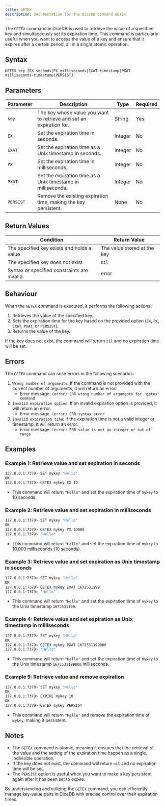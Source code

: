```yaml
---
title: GETEX
description: Documentation for the DiceDB command GETEX
---
```


The `GETEX` command in DiceDB is used to retrieve the value of a specified key and simultaneously set its expiration time. This command is particularly useful when you want to access the value of a key and ensure that it expires after a certain period, all in a single atomic operation.

## Syntax

```
GETEX key [EX seconds|PX milliseconds|EXAT timestamp|PXAT milliseconds-timestamp|PERSIST]
```

## Parameters

| Parameter | Description                                                               | Type    | Required |
|-----------|---------------------------------------------------------------------------|---------|----------|
| `key`     | The key whose value you want to retrieve and set an expiration for.       | String  | Yes      |
| `EX`      | Set the expiration time in seconds.                                       | Integer | No       |
| `EXAT`    | Set the expiration time as a Unix timestamp in seconds.                   | Integer | No       |
| `PX`      | Set the expiration time in milliseconds.                                  | Integer | No       |
| `PXAT`    | Set the expiration time as a Unix timestamp in milliseconds.              | Integer | No       |
| `PERSIST` | Remove the existing expiration time, making the key persistent.           | None    | No       |

## Return Values

| Condition                                         | Return Value                                      |
|---------------------------------------------------|---------------------------------------------------|
| The specified key exists and holds a value        | The value stored at the key                       |
| The specified key does not exist                  | `nil`                                             |
| Syntax or specified constraints are invalid       | error                                             |

## Behaviour

When the `GETEX` command is executed, it performs the following actions:

1. Retrieves the value of the specified key.
2. Sets the expiration time for the key based on the provided option (`EX`, `PX`, `EXAT`, `PXAT`, or `PERSIST`).
3. Returns the value of the key.

If the key does not exist, the command will return `nil` and no expiration time will be set.

## Errors

The `GETEX` command can raise errors in the following scenarios:

1. `Wrong number of arguments`: If the command is not provided with the correct number of arguments, it will return an error.
   - Error message: `(error) ERR wrong number of arguments for 'getex' command`
2. `Invalid expiration option`: If an invalid expiration option is provided, it will return an error.
   - Error message: `(error) ERR syntax error`
3. `Invalid expiration time`: If the expiration time is not a valid integer or timestamp, it will return an error.
   - Error message: `(error) ERR value is not an integer or out of range`

## Examples

### Example 1: Retrieve value and set expiration in seconds


```bash
127.0.0.1:7379> SET mykey "Hello"
OK
127.0.0.1:7379> GETEX mykey EX 10
```

- This command will return `"Hello"` and set the expiration time of `mykey` to 10 seconds.

### Example 2: Retrieve value and set expiration in milliseconds

```bash
127.0.0.1:7379> SET mykey "Hello"
OK
127.0.0.1:7379> GETEX mykey PX 10000
127.0.0.1:7379> "Hello"
```

- This command will return `"Hello"` and set the expiration time of `mykey` to 10,000 milliseconds (10 seconds).

### Example 3: Retrieve value and set expiration as Unix timestamp in seconds

```bash
127.0.0.1:7379> SET mykey "Hello"
OK
127.0.0.1:7379> GETEX mykey EXAT 1672531199
127.0.0.1:7379> "Hello"
```

- This command will return `"Hello"` and set the expiration time of `mykey` to the Unix timestamp `1672531199`.

### Example 4: Retrieve value and set expiration as Unix timestamp in milliseconds

```bash
127.0.0.1:7379> SET mykey "Hello"
OK
127.0.0.1:7379> GETEX mykey PXAT 1672531199000
127.0.0.1:7379> "Hello"
```

- This command will return `"Hello"` and set the expiration time of `mykey` to the Unix timestamp `1672531199000` milliseconds.

### Example 5: Retrieve value and remove expiration

```bash
127.0.0.1:7379> SET mykey "Hello"
OK
127.0.0.1:7379> EXPIRE mykey 10
OK
127.0.0.1:7379> GETEX mykey PERSIST
```

- This command will return `"Hello"` and remove the expiration time of `mykey`, making it persistent.

## Notes

- The `GETEX` command is atomic, meaning it ensures that the retrieval of the value and the setting of the expiration time happen as a single, indivisible operation.
- If the key does not exist, the command will return `nil` and no expiration time will be set.
- The `PERSIST` option is useful when you want to make a key persistent again after it has been set to expire.

By understanding and utilizing the `GETEX` command, you can efficiently manage key-value pairs in DiceDB with precise control over their expiration times.

